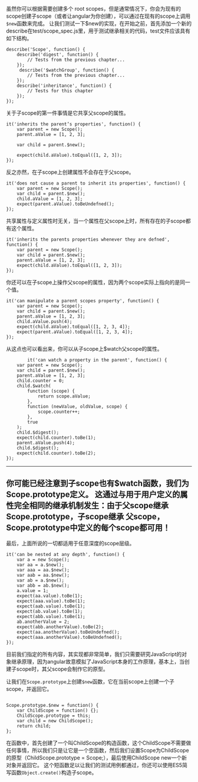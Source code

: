 虽然你可以根据需要创建多个 root scopes，但是通常情况下，你会为现有的scope创建子scope（或者让angular为你创建），可以通过在现有的scope上调用`$new`函数来完成。
让我们测试一下$new的实现，在开始之前，首先添加一个新的describe在test/scope_spec.js里，用于测试继承相关的代码，test文件应该具有如下结构。

```
describe('Scope', function() {
    describe('digest', function() {
        // Tests from the previous chapter...
    });
     describe('$watchGroup', function() {
        // Tests from the previous chapter...
    });
    describe('inheritance', function() {
        // Tests for this chapter
    });
});
```

关于子scope的第一件事情是它共享父scope的属性。

```
it('inherits the parent‘s properties', function() {
    var parent = new Scope();
    parent.aValue = [1, 2, 3];

    var child = parent.$new();

    expect(child.aValue).toEqual([1, 2, 3]);
});
```

反之亦然，在子scope上创建属性不会存在于父scope。

```
it('does not cause a parent to inherit its properties', function() {
    var parent = new Scope();
    var child = parent.$new();
    child.aValue = [1, 2, 3];
    expect(parent.aValue).toBeUndefned();
});
```

共享属性与定义属性时无关，当一个属性在父scope上时，所有存在的子scope都有这个属性。

```
it('inherits the parents properties whenever they are defned', function() {
    var parent = new Scope();
    var child = parent.$new();
    parent.aValue = [1, 2, 3];
    expect(child.aValue).toEqual([1, 2, 3]);
});
```

你还可以在子scope上操作父scope的属性，因为两个scope实际上指向的是同一个值。

```
it('can manipulate a parent scopes property', function() {
    var parent = new Scope();
    var child = parent.$new();
    parent.aValue = [1, 2, 3];
    child.aValue.push(4);
    expect(child.aValue).toEqual([1, 2, 3, 4]);
    expect(parent.aValue).toEqual([1, 2, 3, 4]);
});
```

从这点也可以看出来，你可以从子scope上$watch父scope的属性。

```
		it('can watch a property in the parent', function() {
    var parent = new Scope();
    var child = parent.$new();
    parent.aValue = [1, 2, 3];
    child.counter = 0;
    child.$watch(
        function (scope) {
            return scope.aValue;
        },
        function (newValue, oldValue, scope) {
            scope.counter++;
        },
        true
    );
    child.$digest();
    expect(child.counter).toBe(1);
    parent.aValue.push(4);
    child.$digest();
    expect(child.counter).toBe(2);
});
```

---
你可能已经注意到子scope也有$watch函数，我们为Scope.prototype定义。 这通过与用于用户定义的属性完全相同的继承机制发生：由于父scope继承Scope.prototype，子scope继承
父scope，Scope.prototype中定义的每个scope都可用！
---
最后，上面所说的一切都适用于任意深度的scope层级。

```
it('can be nested at any depth', function() {
    var a = new Scope();
    var aa = a.$new();
    var aaa = aa.$new();
    var aab = aa.$new();
    var ab = a.$new();
    var abb = ab.$new();
    a.value = 1;
    expect(aa.value).toBe(1);
    expect(aaa.value).toBe(1);
    expect(aab.value).toBe(1);
    expect(ab.value).toBe(1);
    expect(abb.value).toBe(1);
    ab.anotherValue = 2;
    expect(abb.anotherValue).toBe(2);
    expect(aa.anotherValue).toBeUndefned();
    expect(aaa.anotherValue).toBeUndefned();
});
```

目前我们指定的所有内容，其实现都非常简单，我们只需要研究JavaScript的对象继承原理，因为angular故意模拟了JavaScript本身的工作原理，基本上，当创建子scope时，其父scope会制作它的原型。

让我们在`Scope.prototype`上创建`$new`函数，它在当前scope上创建一个子scope，并返回它。

```

Scope.prototype.$new = function() {
	var ChildScope = function() {};
	ChildScope.prototype = this;
	var child = new ChildScope();
	return child;
};

```

在函数中，首先创建了一个叫ChildScope的构造函数，这个ChildScope不需要做任何事情，所以我们只是让它是一个空函数，然后我们设置Scope为ChildScope的原型（ChildScope.prototype = Scope;），最后使用ChildScope new一个新对象并返回它。
这个短函数足以让我们的测试用例都通过，你还可以使用ES5简写函数`Object.create()`构造子scope。

